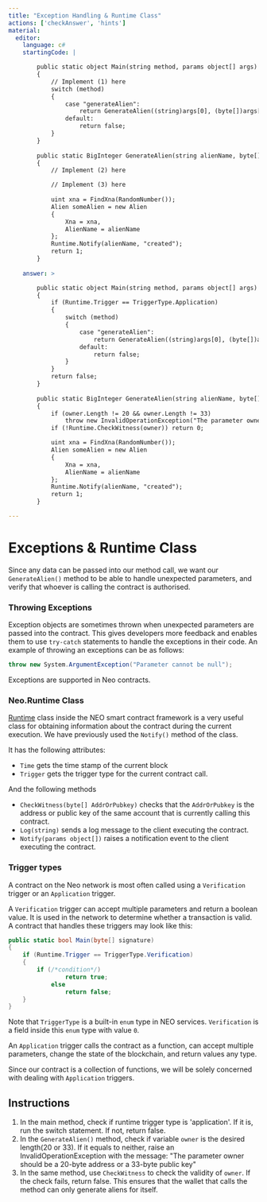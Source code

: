 ```yaml
---
title: "Exception Handling & Runtime Class"
actions: ['checkAnswer', 'hints']
material: 
  editor:
    language: c#
    startingCode: |

        public static object Main(string method, params object[] args) 
        {
            // Implement (1) here
            switch (method) 
            {
                case "generateAlien":
                    return GenerateAlien((string)args[0], (byte[])args[1]); 
                default: 
                    return false; 
            }
        }
        
        public static BigInteger GenerateAlien(string alienName, byte[] owner)
        {
            // Implement (2) here

            // Implement (3) here
            
            uint xna = FindXna(RandomNumber()); 
            Alien someAlien = new Alien
            {
                Xna = xna, 
                AlienName = alienName
            };
            Runtime.Notify(alienName, "created");
            return 1; 
        }
    
    answer: > 

        public static object Main(string method, params object[] args) 
        {
            if (Runtime.Trigger == TriggerType.Application) 
            {
                switch (method) 
                {
                    case "generateAlien":
                        return GenerateAlien((string)args[0], (byte[])args[1]); 
                    default: 
                        return false; 
                }
            }
            return false; 
        }
        
        public static BigInteger GenerateAlien(string alienName, byte[] owner)
        {
            if (owner.Length != 20 && owner.Length != 33)
                throw new InvalidOperationException("The parameter owner should be a 20-byte address or a 33-byte public key");
            if (!Runtime.CheckWitness(owner)) return 0;

            uint xna = FindXna(RandomNumber()); 
            Alien someAlien = new Alien
            {
                Xna = xna, 
                AlienName = alienName
            };
            Runtime.Notify(alienName, "created");
            return 1; 
        }

---
```


# Exceptions & Runtime Class

Since any data can be passed into our method call, we want our `GenerateAlien()` method to be able to handle unexpected parameters, and verify that whoever is calling the contract is authorised. 

### Throwing Exceptions

Exception objects are sometimes thrown when unexpected parameters are passed into the contract. This gives developers more feedback and enables them to use `try-catch` statements to handle the exceptions in their code. An example of throwing an exceptions can be as follows: 

```c#
throw new System.ArgumentException("Parameter cannot be null"); 
```

Exceptions are supported in Neo contracts. 

### Neo.Runtime Class

[Runtime](https://docs.neo.org/docs/en-us/reference/scapi/fw/dotnet/neo/Runtime.html#method) class inside the NEO smart contract framework is a very useful class for obtaining information about the contract during the current execution. We have previously used the `Notify()` method of the class. 

It has the following attributes: 
- `Time` gets the time stamp of the current block
- `Trigger` gets the trigger type for the current contract call. 

And the following methods
- `CheckWitness(byte[] AddrOrPubkey)` checks that the `AddrOrPubkey` is the address or public key of the same account that is currently calling this contract. 
- `Log(string)` sends a log message to the client executing the contract. 
- `Notify(params object[])` raises a notification event to the client executing the contract. 

### Trigger types

A contract on the Neo network is most often called using a `Verification` trigger or an `Application` trigger. 

A `Verification` trigger can accept multiple parameters and return a boolean value. It is used in the network to determine whether a transaction is valid. A contract that handles these triggers may look like this: 

```c#
public static bool Main(byte[] signature)
{
    if (Runtime.Trigger == TriggerType.Verification)
    {
        if (/*condition*/)
                return true;
            else
                return false;
    }  
}
```

Note that `TriggerType` is a built-in `enum` type in NEO services. `Verification` is a field inside this `enum` type with value `0`.

An `Application` trigger calls the contract as a function, can accept multiple parameters, change the state of the blockchain, and return values any type. 

Since our contract is a collection of functions, we will be solely concerned with dealing with `Application` triggers. 


## Instructions

1. In the main method, check if runtime trigger type is 'application'. If it is, run the switch statement. If not, return false. 
2. In the `GenerateAlien()` method, check if variable `owner` is the desired length(20 or 33). If it equals to neither, raise an InvalidOperationException with the message: "The parameter owner should be a 20-byte address or a 33-byte public key"
3. In the same method, use `CheckWitness` to check the validity of `owner`. If the check fails, return false. This ensures that the wallet that calls the method can only generate aliens for itself. 